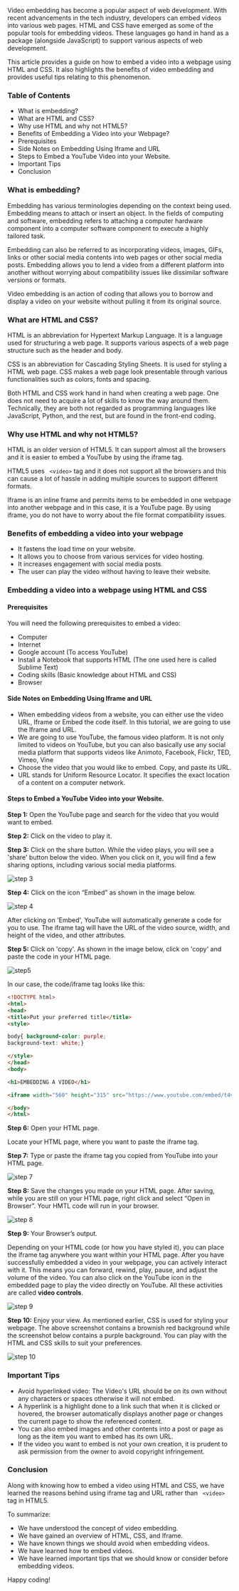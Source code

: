 Video embedding has become a popular aspect of web development. With recent advancements in the tech industry, developers can embed videos into various web pages. HTML and CSS have emerged as some of the popular tools for embedding videos. These languages go hand in hand as a package (alongside JavaScript) to support various aspects of web development.

This article provides a guide on how to embed a video into a webpage using HTML and CSS. It also highlights the benefits of video embedding and provides useful tips relating to this phenomenon. 

### Table of Contents
- What is embedding?
- What are HTML and CSS?
- Why use HTML and why not HTML5?
- Benefits of Embedding a Video into your Webpage?
- Prerequisites
- Side Notes on Embedding Using Iframe and URL
- Steps to Embed a YouTube Video into your Website.
- Important Tips
- Conclusion

### What is embedding?
Embedding has various terminologies depending on the context being used. Embedding means to attach or insert an object. In the fields of computing and software, embedding refers to attaching a computer hardware component into a computer software component to execute a highly tailored task.

Embedding can also be referred to as incorporating videos, images, GIFs, links or other social media contents into web pages or other social media posts. Embedding allows you to lend a video from a different platform into another without worrying about compatibility issues like dissimilar software versions or formats.

Video embedding is an action of coding that allows you to borrow and display a video on your website without pulling it from its original source.

### What are HTML and CSS? 
HTML is an abbreviation for Hypertext Markup Language. It is a language used for structuring a web page. It supports various aspects of a web page structure such as the header and body. 

CSS is an abbreviation for Cascading Styling Sheets. It is used for styling a HTML web page. CSS makes a web page look presentable through various functionalities such as colors, fonts and spacing.

Both HTML and CSS work hand in hand when creating a web page. One does not need to acquire a lot of skills to know the way around them. Technically, they are both not regarded as programming languages like JavaScript, Python, and the rest, but are found in the front-end coding.

### Why use HTML and why not HTML5?
HTML is an older version of HTML5. It can support almost all the browsers and it is easier to embed a YouTube by using the iframe tag.

HTML5 uses ``` <video>```  tag and it does not support all the browsers and this can cause a lot of hassle in adding multiple sources to support different formats. 

Iframe is an inline frame and permits items to be embedded in one webpage into another webpage and in this case, it is a YouTube page. By using iframe, you do not have to worry about the file format compatibility issues.

### Benefits of embedding a video into your webpage
- It fastens the load time on your website.
- It allows you to choose from various services for video hosting.
- It increases engagement with social media posts.
- The user can play the video without having to leave their website.

### Embedding a video into a webpage using HTML and CSS

#### Prerequisites
You will need the following prerequisites to embed a video:
- Computer
- Internet
- Google account (To access YouTube)
- Install a Notebook that supports HTML (The one used here is called Sublime Text) 
- Coding skills (Basic knowledge about HTML and CSS)
- Browser 

#### Side Notes on Embedding Using Iframe and URL
- When embedding videos from a website, you can either use the video URL, Iframe or Embed the code itself. In this tutorial, we are going to use the Iframe and URL.
- We are going to use YouTube, the famous video platform. It is not only limited    to videos on YouTube, but you can also basically use any social media platform that supports videos like Animoto, Facebook, Flickr, TED, Vimeo, Vine
- Choose the video that you would like to embed. Copy, and paste its URL.
- URL stands for Uniform Resource Locator. It specifies the exact location of a content on a computer network.

#### Steps to Embed a YouTube Video into your Website.
**Step 1:** Open the YouTube page and search for the video that you would want to embed. 

**Step 2:** Click on the video to play it.

**Step 3:** Click on the share button. While the video plays, you will see a 'share' button below the video. When you click on it, you will find a few sharing options, including various social media platforms.

![step 3](/engineering-education/embedding-a-video-into-a-webpage-using-html-and-css/step-3.jpg)

**Step 4:** Click on the icon “Embed” as shown in the image below.

 ![step 4](/engineering-education/embedding-a-video-into-a-webpage-using-html-and-css/step-4.jpg)

After clicking on 'Embed', YouTube will automatically generate a code for you to use. The iframe tag will have the URL of the video source, width, and height of the video, and other attributes.

**Step 5:** Click on 'copy'. 
As shown in the image below, click on 'copy' and paste the code in your HTML page. 

 ![step5](/engineering-education/embedding-a-video-into-a-webpage-using-html-and-css/step-5.jpg)                         

In our case, the code/iframe tag looks like this:

```html
<!DOCTYPE html>
<html>
<head>
<title>Put your preferred title</title>
<style>

body{ background-color: purple;
background-text: white;}

</style>
</head>
<body>

<h1>EMBEDDING A VIDEO</h1>

<iframe width="560" height="315" src="https://www.youtube.com/embed/t4vKPhjcMZg" title="YouTube video player" frameborder="0" allow="accelerometer; autoplay; clipboard-write; encrypted-media; gyroscope; picture-in-picture" allowfullscreen></iframe>

</body>
</html>
```

**Step 6:** Open your HTML page.

Locate your HTML page, where you want to paste the iframe tag. 

**Step 7:** Type or paste the iframe tag you copied from YouTube into your HTML page.

![step 7](/engineering-education/embedding-a-video-into-a-webpage-using-html-and-css/step-7.jpg)

**Step 8:** Save the changes you made on your HTML page. 
After saving, while you are still on your HTML page, right click and select “Open in Browser”. Your HMTL code will run in your browser.

![step 8](/engineering-education/embedding-a-video-into-a-webpage-using-html-and-css/step-8.jpg)

**Step 9:** Your Browser’s output.

Depending on your HTML code (or how you have styled it), you can place the iframe tag anywhere you want within your HTML page. After you have successfully embedded a video in your webpage, you can actively interact with it. This means you can forward, rewind, play, pause, and adjust the volume of the video. You can also click on the YouTube icon in the embedded page to play the video directly on YouTube. All these activities are called **video controls**.

![step 9](/engineering-education/embedding-a-video-into-a-webpage-using-html-and-css/step-9.jpg)

**Step 10:** Enjoy your view.
As mentioned earlier, CSS is used for styling your webpage. The above screenshot contains a brownish red background while the screenshot below contains a purple background. You can play with the HTML and CSS skills to suit your preferences.

 ![step 10](/engineering-education/embedding-a-video-into-a-webpage-using-html-and-css/step-10.jpg)

### Important Tips
- Avoid hyperlinked video: The Video's URL should be on its own without any characters or spaces otherwise it will not embed.
- A hyperlink is a highlight done to a link such that when it is clicked or hovered, the browser automatically displays another page or changes the current page to show the referenced content. 
- You can also embed images and other contents into a post or page as long as the item you want to embed has its own URL.
- If the video you want to embed is not your own creation, it is prudent to ask permission from the owner to avoid copyright infringement.

### Conclusion 
Along with knowing how to embed a video using HTML and CSS, we have learned the reasons behind using iframe tag and URL rather than ``` <video>```  tag in HTML5.

To summarize:

- We have understood the concept of video embedding.
- We have gained an overview of HTML, CSS, and Iframe.
- We have known things we should avoid when embedding videos.
- We have learned how to embed videos.
- We have learned important tips that we should know or consider before embedding videos.



Happy coding!
